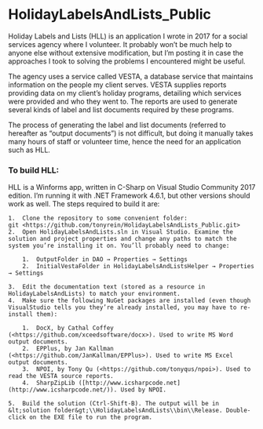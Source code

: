 # HolidayLabelsAndLists_Public

Holiday Labels and Lists (HLL) is an application I wrote in 2017 for a social services agency where I volunteer. It probably won’t be much help to anyone else without extensive modification, but I’m posting it in case the approaches I took to solving the problems I encountered might be useful.

The agency uses a service called VESTA, a database service that maintains information on the people my client serves. VESTA supplies reports providing data on my client’s holiday programs, detailing which services were provided and who they went to. The reports are used to generate several kinds of label and list documents required by these programs.

The process of generating the label and list documents (referred to hereafter as “output documents”) is not difficult, but doing it manually takes many hours of staff or volunteer time, hence the need for an application such as HLL.

### To build HLL:

HLL is a Winforms app, written in C-Sharp on Visual Studio Community 2017 edition. I’m running it with .NET Framework 4.6.1, but other versions should work as well. The steps required to build it are:

    1.  Clone the repository to some convenient folder: git <https://github.com/tonyrein/HolidayLabelsAndLists_Public.git>
    2.  Open HolidayLabelsAndLists.sln in Visual Studio. Examine the solution and project properties and change any paths to match the system you’re installing it on. You’ll probably need to change:

        1.  OutputFolder in DAO → Properties → Settings
        2.  InitialVestaFolder in HolidayLabelsAndListsHelper → Properties → Settings

    3.  Edit the documentation text (stored as a resource in HolidayLabelsAndLists) to match your environment.
    4.  Make sure the following NuGet packages are installed (even though VisualStudio tells you they’re already installed, you may have to re-install them):

        1.  DocX, by Cathal Coffey (<https://github.com/xceedsoftware/docx>). Used to write MS Word output documents.
        2.  EPPlus, by Jan Kallman (<https://github.com/JanKallman/EPPlus>). Used to write MS Excel output documents.
        3.  NPOI, by Tony Qu (<https://github.com/tonyqus/npoi>). Used to read the VESTA source reports.
        4.  SharpZipLib ([http://www.icsharpcode.net](http://www.icsharpcode.net/)). Used by NPOI.

    5.  Build the solution (Ctrl-Shift-B). The output will be in &lt;solution folder&gt;\\HolidayLabelsAndLists\\bin\\Release. Double-click on the EXE file to run the program.

